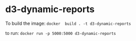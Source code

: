 # d3-dynamic-reports

To build the image:
`docker  build . -t d3-dynamic-reports`

to run:
`docker run -p 5000:5000 d3-dynamic-reports`
